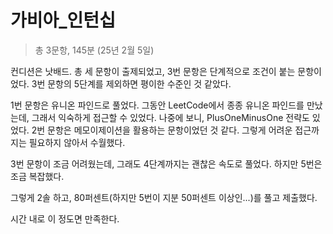 # 가비아_인턴십

> 총 3문항, 145분 (25년 2월 5일)

컨디션은 낫배드. 총 세 문항이 출제되었고, 3번 문항은 단계적으로 조건이 붙는 문항이었다. 3번 문항의 5단계를 제외하면 평이한 수준인 것 같았다.

1번 문항은 유니온 파인드로 풀었다. 그동안 LeetCode에서 종종 유니온 파인드를 만났는데, 그래서 익숙하게 접근할 수 있었다. 나중에 보니, PlusOneMinusOne 전략도 있었다. 2번 문항은 메모이제이션을 활용하는 문항이었던 것 같다. 그렇게 어려운 접근까지는 필요하지 않아서 수월했다.

3번 문항이 조금 어려웠는데, 그래도 4단계까지는 괜찮은 속도로 풀었다. 하지만 5번은 조금 복잡했다.

그렇게 2솔 하고, 80퍼센트(하지만 5번이 지분 50퍼센트 이상인...)를 풀고 제출했다.

시간 내로 이 정도면 만족한다.